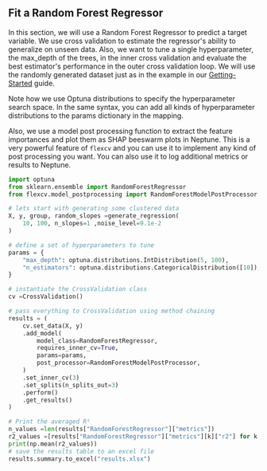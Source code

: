## Fit a Random Forest Regressor

In this section, we will use a Random Forest Regressor to predict a target variable. We use cross validation to estimate the regressor's ability to generalize on unseen data. Also, we want to tune a single hyperparameter, the max_depth of the trees, in the inner cross validation and evaluate the best estimator's performance in the outer cross validation loop. We will use the randomly generated dataset just as in the example in our [Getting-Started](getting-started.md) guide.

Note how we use Optuna distributions to specify the hyperparameter search space. In the same syntax, you can add all kinds of hyperparameter distributions to the params dictionary in the mapping.

Also, we use a model post processing function to extract the feature importances and plot them as SHAP beeswarm plots in Neptune. This is a very powerful feature of `flexcv` and you can use it to implement any kind of post processing you want. You can also use it to log additional metrics or results to Neptune.

```python
import optuna
from sklearn.ensemble import RandomForestRegressor
from flexcv.model_postprocessing import RandomForestModelPostProcessor

# lets start with generating some clustered data
X, y, group, random_slopes =generate_regression(
    10, 100, n_slopes=1 ,noise_level=9.1e-2
)

# define a set of hyperparameters to tune
params = {
    "max_depth": optuna.distributions.IntDistribution(5, 100),
    "n_estimators": optuna.distributions.CategoricalDistribution([10]),
}

# instantiate the CrossValidation class
cv =CrossValidation()

# pass everything to CrossValidation using method chaining
results = (
    cv.set_data(X, y)
    .add_model(
        model_class=RandomForestRegressor,
        requires_inner_cv=True,
        params=params,
        post_processor=RandomForestModelPostProcessor,
    )
    .set_inner_cv(3)
    .set_splits(n_splits_out=3)
    .perform()
    .get_results()
)

# Print the averaged R²
n_values =len(results["RandomForestRegressor"]["metrics"])
r2_values =[results["RandomForestRegressor"]["metrics"][k]["r2"] for k in range(n_values)]
print(np.mean(r2_values))
# save the results table to an excel file
results.summary.to_excel("results.xlsx")

```
